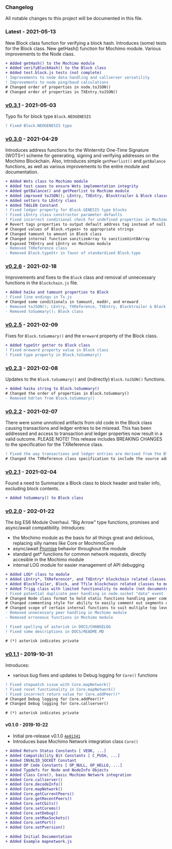 ### Changelog

All notable changes to this project will be documented in this file.

### Latest - 2021-05-13

New Block class function for verifying a block hash. Introduces (some) tests for the Block class. New getHash() function for Mochimo module. Various improvements to the Node class.

```diff
+ Added getHash() to the Mochimo module
+ Added verifyBlockHash() to the Block class
+ Added test.block.js tests (not complete)
! Improvements to node data handling and callserver versatility
! Improvements to node ping/baud calculations
# Changed order of properties in node.toJSON()
# Changed order of properties in TXEntry.toJSON()
```

### [v0.3.1](https://github.com/chrisdigity/mochimo-nodejs/releases/tag/v0.3.1) - 2021-05-03

Typo fix for block type `Block.NEOGENESIS`

```diff
! Fixed Block.NEOGENESIS typo
```

### [v0.3.0](https://github.com/chrisdigity/mochimo-nodejs/releases/tag/v0.3.0) - 2021-04-29

Introduces address functions for the Winternitz One-Time Signature (WOTS+) scheme for generating, signing and verifying addresses on the Mochimo Blockchain. Also, introduces simple `getPeerlist()` and `getBalance` functions, as well as various improvements to the entire module and documentation.

```diff
+ Added Wots class to Mochimo module
+ Added test cases to ensure Wots implementation integrity
+ Added getBalance() and getPeerlist to Mochimo module
+ Added improved toJSON(); LEntry, TXEntry, Blocktrailer & Block classes
+ Added setters to LEntry class
+ Added TAGLEN Constant
! Fixed ledger property for Block.GENESIS type blocks
! Fixed LEntry class constructor parameter defaults
! Fixed incorrect conditional check for undefined properties in Mochimo
# Revert tags properties to output default address tag instead of null
# Changed values of Block.<types> to appropriate strings
# Changed tamount to amount in Block class
# Changed internal function sanitizeArray to sanitizeUint8Array
# Exposed TXEntry and LEntry on Mochimo module
- Removed TXReference class
- Removed Block.typeStr in favor of standardized Block.type
```

### [v0.2.6](https://github.com/chrisdigity/mochimo-nodejs/releases/tag/v0.2.6) - 2021-02-18

Improvements and fixes to the `Block` class and removal of unnecessary functions in the `Blockchain.js` file.

```diff
+ Added haiku and tamount properties to Block
! Fixed line endings in Tx.js
# Changed some conditionals in tamount, maddr, and mreward
- Removed toJSON(); LEntry, TXReference, TXEntry, Blocktrailer & Block classes
- Removed toSummary(); Block class
```

### [v0.2.5](https://github.com/chrisdigity/mochimo-nodejs/releases/tag/v0.2.5) - 2021-02-09

Fixes for `Block.toSummary()` and the `mreward` property of the Block class.

```diff
+ Added typeStr getter to Block class
! Fixed mreward property value in Block class
! Fixed type property in Block.toSummary()
```

### [v0.2.3](https://github.com/chrisdigity/mochimo-nodejs/releases/tag/v0.2.3) - 2021-02-08

Updates to the `Block.toSummary()` and (indirectly) `Block.toJSON()` functions.

```diff
+ Added haiku string to Block.toSummary()
# Changed the order of properties in Block.toSummary()
- Removed hdrlen from Block.toSummary()
```

### [v0.2.2](https://github.com/chrisdigity/mochimo-nodejs/releases/tag/v0.2.2) - 2021-02-07

There were some unnoticed artifacts from old code in the Block class causing
transactions and ledger entries to be misread. This has been addressed and
access to transaction and ledger properties now result in a valid outcome.
PLEASE NOTE! This release includes BREAKING CHANGES to the specification for the TXReference class.

```diff
! Fixed the way transactions and ledger entries are derived from the Block class
# Changed the TXReference class specification to include the source address
```

### [v0.2.1](https://github.com/chrisdigity/mochimo-nodejs/releases/tag/v0.2.1) - 2021-02-04

Found a need to Summarize a Block class to block header and trailer info, excluding block contents.

```diff
+ Added toSummary() to Block class
```

### [v0.2.0](https://github.com/chrisdigity/mochimo-nodejs/releases/tag/v0.2.0) - 202-01-22

The big ES6 Module Overhaul. "Big Arrow" type functions, promises and async/await compatibility.
Introduces:
- the Mochimo module as the basis for all things great and delicious, replacing silly names like Core or MochimoCore
- async/await [Promise](https://developer.mozilla.org/en-US/docs/Web/JavaScript/Reference/Global_Objects/Promise) behavior throughout the module
- standard get&ast; functions for common network requests, directly accesible in the Mochimo module
- internal LOG module for easier management of API debugging

```diff
+ Added LOG* class to module
+ Added LEntry*, TXReference*, and TXEntry* blockchain related classes to module
+ Added BlockTrailer, Block, and Tfile blockchain related classes to module
+ Added Trigg class with limited functionality to module (not documented)
! Fixed potential duplicate peer handling in node.socket "data" event
# Changed Node class format to hold static functions handling peer communication
# Changed commenting style for ability to easily comment out segments of code
# Changed scope of certain internal functions to suit multiple top level classes
- Removed unnecessary peer handling in Mochimo module
- Removed erroneous functions in Mochimo module

! Fixed spelling of asterisk in DOCS/CHANGELOG
! Fixed some descriptions in DOCS/README.MD

# (*) asterisk indicates private
```

### [v0.1.1](https://github.com/chrisdigity/mochimo-nodejs/releases/tag/v0.1.1) - 2019-10-31

Introduces:
- various bug fixes and updates to Debug logging for `Core()` functions

```diff
! Fixed stopwatch issue with Core.mapNetwork()
! Fixed reset functionality in Core.mapNetwork()
! Fixed incorrect return value for Core.addPeer()*
# Changed Debug logging for Core.addPeer()*
# Changed Debug logging for Core.callserver()

# (*) asterisk indicates private
```

#### v0.1.0 - 2019-10-22

- Initial pre-release v0.1.0 [`4e81341`](https://github.com/chrisdigity/mochimo-nodejs/commit/4e8134110e06f450348e82ec00c321e4461ce244)
- Introduces base Mochimo Network integration class `Core()`

```diff
+ Added Return Status Constants [ VEOK, ...]
+ Added Compatibility Bit Constants [ C_PUSH, ...]
+ Added INVALID_SOCKET Constant
+ Added OP Code Constants [ OP_NULL, OP_HELLO, ...]
+ Added Typdefs for Node and NodeInfo Objects
+ Added Class Core(), basic Mochimo Network integration
+ Added Core.callserver()
+ Added Core.decodeInfo()
+ Added Core.mapNetwork()
+ Added Core.getCurrentPeers()
+ Added Core.getRecentPeers()
+ Added Core.setCbits()
+ Added Core.setCorems()
+ Added Core.setDebug()
+ Added Core.setMaxSockets()
+ Added Core.setPort()
+ Added Core.setPversion()

+ Added Initial Documentation
+ Added Example mapnetwork.js
```

